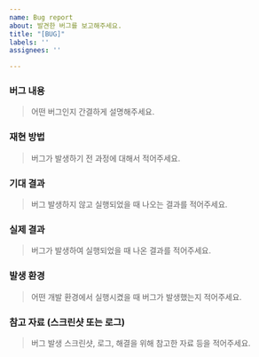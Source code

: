 ```yaml
---
name: Bug report
about: 발견한 버그를 보고해주세요.
title: "[BUG]"
labels: ''
assignees: ''

---
```


### 버그 내용
> 어떤 버그인지 간결하게 설명해주세요.

### 재현 방법
> 버그가 발생하기 전 과정에 대해서 적어주세요.

### 기대 결과
> 버그 발생하지 않고 실행되었을 때 나오는 결과를 적어주세요.

### 실제 결과
>버그가 발생하여 실행되었을 때 나온 결과를 적어주세요.

### 발생 환경
>어떤 개발 환경에서 실행시켰을 때 버그가 발생했는지 적어주세요.

### 참고 자료 (스크린샷 또는 로그)
> 버그 발생 스크린샷, 로그, 해결을 위해 참고한 자료 등을 적어주세요.
